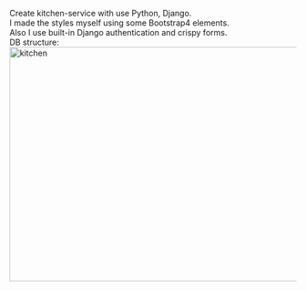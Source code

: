 ﻿Create kitchen-service with use Python, Django.<br>
I made the styles myself using some Bootstrap4 elements.<br>
Also I use built-in Django authentication and crispy forms.<br>
DB structure:<br>
<img width="551" height="411" alt="kitchen" src="https://github.com/user-attachments/assets/d54d5641-1fb3-4549-9c22-b73c3fa38352" /> <br>




